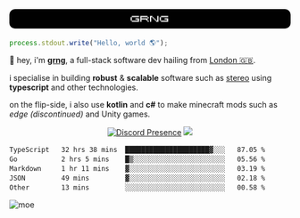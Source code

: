 
<img src="./img/banner.png" style="border-radius: 10px">

```js
process.stdout.write("Hello, world 🌎");
```

👋 hey, i'm [**grng**](https://grng.cc), a full-stack software dev hailing from [London 🇬🇧](https://www.google.com/maps/place/London/).

i specialise in building **robust** & **scalable** software such as [stereo](https://stero.cat) using **typescript** and other technologies.

on the flip-side, i also use **kotlin** and **c#** to make minecraft mods such as *edge (discontinued)* and Unity games.

<div align="center">

[![Discord Presence](https://lanyard.cnrad.dev/api/829372486780715018?hideStatus=true&hideTag=true&borderRadius=0.75rem&showDisplayName=true)](https://discord.com/users/829372486780715018) ![](https://skills.syvixor.com/api/icons?i=windows,firefox,powershell,git,visualstudiocode,rider,intellijidea,adobepremierepro,adobeaftereffects,unity,figma,qwik,svelte,nextjs,typescript,supabase,pocketbase,drizzle,kotlin,csharp,golang,haxe,bun&perline=7&radius=60)

</div>

<!--START_SECTION:waka-->

```txt
TypeScript   32 hrs 38 mins  █████████████████████▓░░░   87.05 %
Go           2 hrs 5 mins    █▒░░░░░░░░░░░░░░░░░░░░░░░   05.56 %
Markdown     1 hr 11 mins    ▓░░░░░░░░░░░░░░░░░░░░░░░░   03.19 %
JSON         49 mins         ▓░░░░░░░░░░░░░░░░░░░░░░░░   02.18 %
Other        13 mins         ░░░░░░░░░░░░░░░░░░░░░░░░░   00.58 %
```

<!--END_SECTION:waka-->

![moe](https://count.wellard.org/@:grngxd-github?theme=original-new&padding=1&offset=0&align=center&scale=1&pixelated=1&darkmode=auto)